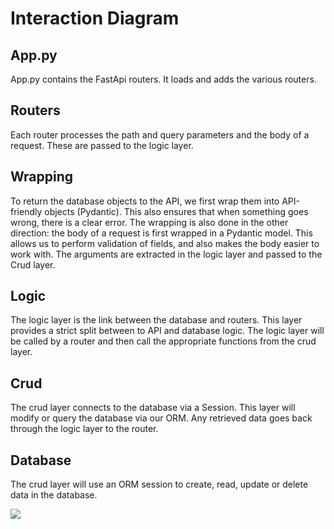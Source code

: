 # Interaction Diagram

## App.py

App.py contains the FastApi routers. It loads and adds the various routers.

## Routers

Each router processes the path and query parameters and the body of a request. These are passed to the logic layer.

## Wrapping

To return the database objects to the API, we first wrap them into API-friendly objects (Pydantic). This also ensures that when something goes wrong, there is a clear error. The wrapping is also done in the other direction: the body of a request is first wrapped in a Pydantic model. This allows us to perform validation of fields, and also makes the body easier to work with. The arguments are extracted in the logic layer and passed to the Crud layer.

## Logic

The logic layer is the link between the database and routers. This layer provides a strict split between to API and database logic. The logic layer will be called by a router and then call the appropriate functions from the crud layer.

## Crud

The crud layer connects to the database via a Session. This layer will modify or query the database via our ORM. Any retrieved data goes back through the logic layer to the router.

## Database

The crud layer will use an ORM session to create, read, update or delete data in the database.



![](https://i.imgur.com/9uSdtmm.png)